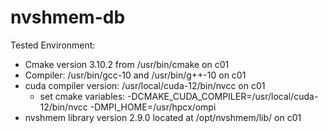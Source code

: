 # nvshmem-db

Tested Environment:
- Cmake version 3.10.2 from /usr/bin/cmake on c01
- Compiler: /usr/bin/gcc-10 and /usr/bin/g++-10 on c01
- cuda compiler version: /usr/local/cuda-12/bin/nvcc on c01
  - set cmake variables:  -DCMAKE_CUDA_COMPILER=/usr/local/cuda-12/bin/nvcc -DMPI_HOME=/usr/hpcx/ompi
- nvshmem library version 2.9.0 located at /opt/nvshmem/lib/ on c01
